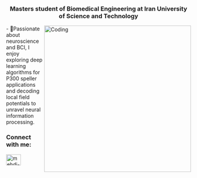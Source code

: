 <h3 align="center">Masters student of Biomedical Engineering at Iran University of Science and Technology</h3>
<img align="right" alt="Coding" width="400" src=https://giphy.com/gifs/brain-neuroscience-visualization-l41lJ8ywG1ncm9FXW">
- 🌱Passionate about neuroscience and BCI, I enjoy exploring deep learning algorithms for P300 speller applications and decoding local field potentials to unravel neural information processing.

<h3 align="left">Connect with me:</h3>
<p align="left">
<a href="https://linkedin.com/in/mehdi-habibi-128630221" target="blank"><img align="center" src="https://raw.githubusercontent.com/rahuldkjain/github-profile-readme-generator/master/src/images/icons/Social/linked-in-alt.svg" alt="mehdi-habibi-128630221" height="30" width="40" /></a>
</p>


